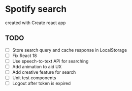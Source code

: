 # Spotify search
created with Create react app

## TODO
- [ ] Store search query and cache response in LocalStorage
- [ ] Fix React 18
- [ ] Use speech-to-text API for searching
- [ ] Add animation to aid UX
- [ ] Add creative feature for search
- [ ] Unit test components
- [ ] Logout after token is expired
